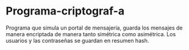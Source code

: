 # Programa-criptograf-a
Programa que simula un portal de mensajería, guarda los mensajes de manera encriptada de manera tanto simétrica como asimétrica. Los usuarios y las contraseñas se guardan en resumen hash.
